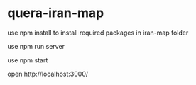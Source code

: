 # quera-iran-map
use npm install to install required packages in iran-map folder

use npm run server 

use npm start 

open http://localhost:3000/
